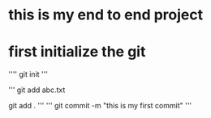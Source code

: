 # this is my end to end project

# first initialize the git
''''
git init
'''

'''
git add abc.txt

git add . 
'''
'''
git commit -m "this is my first commit"
'''

